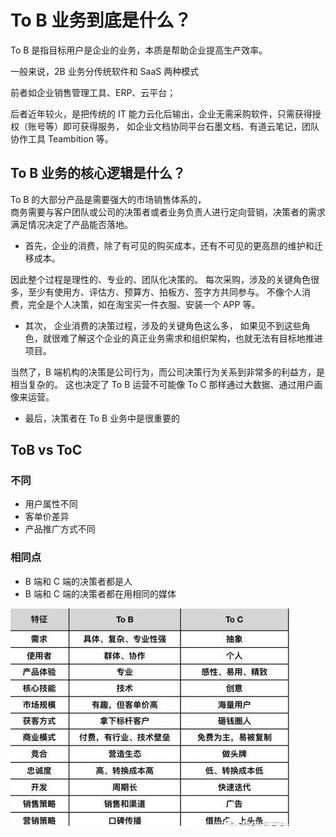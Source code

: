 # To B 业务到底是什么？

To B 是指目标用户是企业的业务，本质是帮助企业提高生产效率。

一般来说，2B 业务分传统软件和 SaaS 两种模式

前者如企业销售管理工具、ERP、云平台；

后者近年较火，是把传统的 IT 能力云化后输出，企业无需采购软件，只需获得授权（账号等）即可获得服务，
如企业文档协同平台石墨文档、有道云笔记，团队协作工具 Teambition 等。


## To B 业务的核心逻辑是什么？

To B 的大部分产品是需要强大的市场销售体系的，  
商务需要与客户团队或公司的决策者或者业务负责人进行定向营销，决策者的需求满足情况决定了产品能否落地。

* 首先，企业的消费，除了有可见的购买成本，还有不可见的更高昂的维护和迁移成本。

因此整个过程是理性的、专业的、团队化决策的。
每次采购，涉及的关键角色很多，至少有使用方、评估方、预算方、拍板方、签字方共同参与。
不像个人消费，完全是个人决策，如在淘宝买一件衣服、安装一个 APP 等。

* 其次，
企业消费的决策过程，涉及的关键角色这么多，
如果见不到这些角色，就很难了解这个企业的真正业务需求和组织架构，也就无法有目标地推进项目。

当然了，B 端机构的决策是公司行为，而公司决策行为关系到非常多的利益方，是相当复杂的。 
这也决定了 To B 运营不可能像 To C 那样通过大数据、通过用户画像来运营。

* 最后，决策者在 To B 业务中是很重要的

## ToB vs ToC
### 不同
* 用户属性不同
* 客单价差异
* 产品推广方式不同

### 相同点
* B 端和 C 端的决策者都是人
* B 端和 C 端的决策者都在用相同的媒体

![](_pic/ToBvsToC.jpeg)
